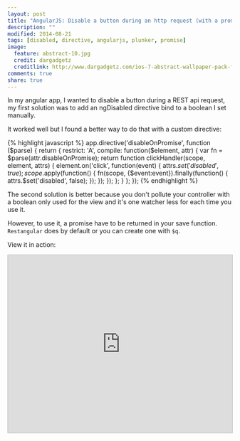 ```yaml
---
layout: post
title: "AngularJS: Disable a button during an http request (with a promise)"
description: ""
modified: 2014-08-21
tags: [disabled, directive, angularjs, plunker, promise]
image:
  feature: abstract-10.jpg
  credit: dargadgetz
  creditlink: http://www.dargadgetz.com/ios-7-abstract-wallpaper-pack-for-iphone-5-and-ipod-touch-retina/
comments: true
share: true  
---
```


In my angular app, I wanted to disable a button during a REST api request, my first solution was to add an ngDisabled directive bind to a boolean I set manually.

It worked well but I found a better way to do that with a custom directive:

{% highlight javascript %}
app.directive('disableOnPromise', function ($parse) {
    return {
        restrict: 'A',
        compile: function($element, attr) {
            var fn = $parse(attr.disableOnPromise);
            return function clickHandler(scope, element, attrs) {
                element.on('click', function(event) {
                    attrs.$set('disabled', true);
                    scope.$apply(function() {
                        fn(scope, {$event:event}).finally(function() {
                            attrs.$set('disabled', false);
                        });
                    });
                });
            };
        }
    };
});
{% endhighlight %}

The second solution is better because you don't pollute your controller with a boolean only used for the view and it's one watcher less for each time you use it.

However, to use it, a promise have to be returned in your save function. `Restangular` does by default or you can create one with `$q`.

View it in action:

<iframe style="border: 1px solid #bbb;width: 100%; height: 400px" src="http://embed.plnkr.co/PNQ6Ih/?t=run" frameborder="0" allowfullscreen="allowfullscreen">Loading plunk...</iframe>
